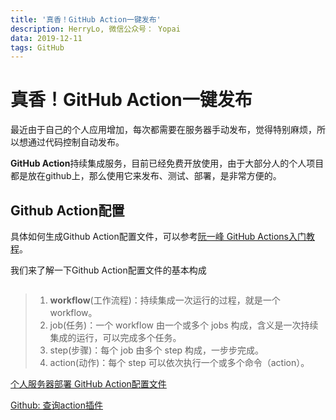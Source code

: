 ```yaml
---
title: '真香！GitHub Action一键发布'
description: HerryLo, 微信公众号： Yopai
data: 2019-12-11
tags: GitHub
---
```


# 真香！GitHub Action一键发布

最近由于自己的个人应用增加，每次都需要在服务器手动发布，觉得特别麻烦，所以想通过代码控制自动发布。

**GitHub Action**持续集成服务，目前已经免费开放使用，由于大部分人的个人项目都是放在github上，那么使用它来发布、测试、部署，是非常方便的。

## Github Action配置

具体如何生成Github Action配置文件，可以参考[阮一峰 GitHub Actions入门教程](http://www.ruanyifeng.com/blog/2019/09/getting-started-with-github-actions.html)。

我们来了解一下Github Action配置文件的基本构成

```cmd

```

> 1. **workflow**(工作流程)：持续集成一次运行的过程，就是一个 workflow。
> 2. job(任务)：一个 workflow 由一个或多个 jobs 构成，含义是一次持续集成的运行，可以完成多个任务。
> 3. step(步骤)：每个 job 由多个 step 构成，一步步完成。
> 4. action(动作)：每个 step 可以依次执行一个或多个命令（action）。

[个人服务器部署 GitHub Action配置文件](https://github.com/HerryLo/BlogPress/blob/master/.github/workflows/main.yml)

[Github: 查询action插件](https://github.com/marketplace?utf8=%E2%9C%93&type=actions&query=deploy)
